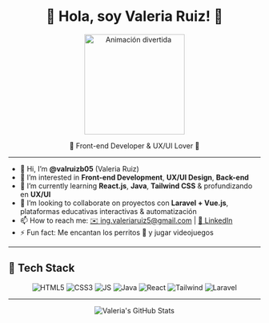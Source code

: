 <h1 align="center">🌸 Hola, soy Valeria Ruiz! 🌸</h1>

<p align="center">
  <img 
    src="https://media.giphy.com/media/L1R1tvI9svkIWwpVYr/giphy.gif"" 
    alt="Animación divertida" 
    width="200"/>
</p>

<p align="center">💖 Front-end Developer & UX/UI Lover 💖</p>

---

- 👋 Hi, I’m **@valruizb05** (Valeria Ruiz)  
- 👀 I’m interested in **Front-end Development**, **UX/UI Design**, **Back-end**
- 🌱 I’m currently learning **React.js**, **Java**, **Tailwind CSS** & profundizando en **UX/UI**  
- 💞️ I’m looking to collaborate on proyectos con **Laravel + Vue.js**, plataformas educativas interactivas & automatización  
- 📫 How to reach me: [✉️ ing.valeriaruiz5@gmail.com](mailto:ing.valeriaruiz5@gmail.com) | [🔗 LinkedIn](https://linkedin.com/in/valruizb05)   
- ⚡ Fun fact: Me encantan los perritos 🐶 y jugar videojuegos   

---

## 💖 Tech Stack

<p align="center">
  <img alt="HTML5" src="https://img.shields.io/badge/HTML5-E34F26?logo=html5&logoColor=white"/>
  <img alt="CSS3"  src="https://img.shields.io/badge/CSS3-1572B6?logo=css3&logoColor=white"/>
  <img alt="JS"    src="https://img.shields.io/badge/JavaScript-F7DF1E?logo=javascript&logoColor=black"/>
  <img alt="Java" src="https://img.shields.io/badge/Java-ED8B00?logo=java&logoColor=white"/>
  <img alt="React" src="https://img.shields.io/badge/React-20232A?logo=react&logoColor=61DAFB"/>
  <img alt="Tailwind" src="https://img.shields.io/badge/Tailwind_CSS-38B2AC?logo=tailwind-css&logoColor=white"/>
  <img alt="Laravel"  src="https://img.shields.io/badge/Laravel-FF2D20?logo=laravel&logoColor=white"/>
</p>

---

<p align="center">
  <img src="https://github-readme-stats.vercel.app/api?username=valruizb05&show_icons=true&theme=radical&hide_border=true" alt="Valeria's GitHub Stats" />
</p>
